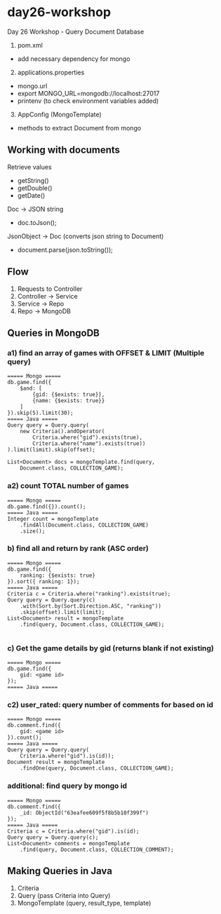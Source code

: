 # day26-workshop
Day 26 Workshop - Query Document Database

1. pom.xml 
- add necessary dependency for mongo 

2. applications.properties
- mongo.url
- export MONGO_URL=mongodb://localhost:27017
- printenv (to check environment variables added)

3. AppConfig (MongoTemplate)
- methods to extract Document from mongo


## Working with documents
Retrieve values
- getString()
- getDouble()
- getDate()

Doc -> JSON string 
- doc.toJson();

JsonObject -> Doc (converts json string to Document)
- document.parse(json.toString());

## Flow
1. Requests to Controller
2. Controller -> Service
3. Service -> Repo
4. Repo -> MongoDB

## Queries in MongoDB
### a1) find an array of games with OFFSET & LIMIT (Multiple query)
```
===== Mongo =====
db.game.find({
    $and: [
        {gid: {$exists: true}},
        {name: {$exists: true}}
    ] 
}).skip(5).limit(30);
===== Java =====
Query query = Query.query(
    new Criteria().andOperator(
        Criteria.where("gid").exists(true),
        Criteria.where("name").exists(true))
).limit(limit).skip(offset); 

List<Document> docs = mongoTemplate.find(query, 
    Document.class, COLLECTION_GAME);
```
### a2) count TOTAL number of games
```
===== Mongo =====
db.game.find({}).count();
===== Java =====
Integer count = mongoTemplate
    .findAll(Document.class, COLLECTION_GAME)
    .size();
```
### b) find all and return by rank (ASC order)
```
===== Mongo =====
db.game.find({
    ranking: {$exists: true}
}).sort({ ranking: 1});
===== Java =====
Criteria c = Criteria.where("ranking").exists(true);
Query query = Query.query(c)
    .with(Sort.by(Sort.Direction.ASC, "ranking"))
    .skip(offset).limit(limit);
List<Document> result = mongoTemplate
    .find(query, Document.class, COLLECTION_GAME);
        
```
### c) Get the game details by gid (returns blank if not existing)
```
===== Mongo =====
db.game.find({
    gid: <game id>
});
===== Java =====

```
### c2) user_rated: query number of comments for based on id
```
===== Mongo =====
db.comment.find({
    gid: <game id>
}).count();
===== Java =====
Query query = Query.query(
    Criteria.where("gid").is(id));
Document result = mongoTemplate
    .findOne(query, Document.class, COLLECTION_GAME);

```

### additional: find query by mongo id
```
===== Mongo =====
db.comment.find({
    _id: ObjectId("63eafee609f5f8b5b10f399f")
});
===== Java =====
Criteria c = Criteria.where("gid").is(id);
Query query = Query.query(c);
List<Document> comments = mongoTemplate
    .find(query, Document.class, COLLECTION_COMMENT);

```
## Making Queries in Java
1. Criteria
2. Query (pass Criteria into Query)
3. MongoTemplate (query, result_type, template)
